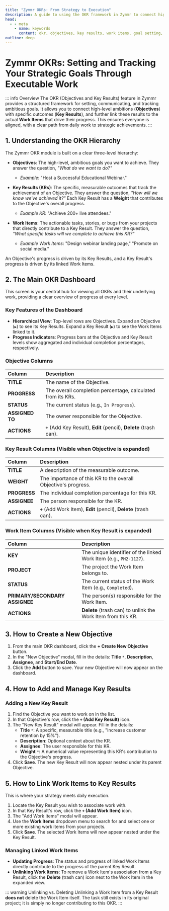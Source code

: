 ```yaml
---
title: "Zymmr OKRs: From Strategy to Execution"
description: A guide to using the OKR framework in Zymmr to connect high-level goals with the daily work items that drive their progress.
head:
  - - meta
    - name: keywords
      content: okr, objectives, key results, work items, goal setting, strategic planning, zymmr
outline: deep
---
```


# Zymmr OKRs: Setting and Tracking Your Strategic Goals Through Executable Work

::: info Overview
The OKR (Objectives and Key Results) feature in Zymmr provides a structured framework for setting, communicating, and tracking ambitious goals. It allows you to connect high-level ambitions (**Objectives**) with specific outcomes (**Key Results**), and further link these results to the actual **Work Items** that drive their progress. This ensures everyone is aligned, with a clear path from daily work to strategic achievements.
:::

## 1. Understanding the OKR Hierarchy

The Zymmr OKR module is built on a clear three-level hierarchy:

-   **Objectives**: The high-level, ambitious goals you want to achieve. They answer the question, *"What do we want to do?"*
    -   *Example*: "Host a Successful Educational Webinar."

-   **Key Results (KRs)**: The specific, measurable outcomes that track the achievement of an Objective. They answer the question, *"How will we know we've achieved it?"* Each Key Result has a **Weight** that contributes to the Objective's overall progress.
    -   *Example KR*: "Achieve 200+ live attendees."

-   **Work Items**: The actionable tasks, stories, or bugs from your projects that directly contribute to a Key Result. They answer the question, *"What specific tasks will we complete to achieve this KR?"*
    -   *Example Work Items*: "Design webinar landing page," "Promote on social media."

An Objective's progress is driven by its Key Results, and a Key Result's progress is driven by its linked Work Items.

## 2. The Main OKR Dashboard

This screen is your central hub for viewing all OKRs and their underlying work, providing a clear overview of progress at every level.

### Key Features of the Dashboard
-   **Hierarchical View**: Top-level rows are Objectives. Expand an Objective (`▶`) to see its Key Results. Expand a Key Result (`▶`) to see the Work Items linked to it.
-   **Progress Indicators**: Progress bars at the Objective and Key Result levels show aggregated and individual completion percentages, respectively.

### Objective Columns

| Column | Description |
| :--- | :--- |
| **TITLE** | The name of the Objective. |
| **PROGRESS** | The overall completion percentage, calculated from its KRs. |
| **STATUS** | The current status (e.g., `In Progress`). |
| **ASSIGNED TO**| The owner responsible for the Objective. |
| **ACTIONS** | **`+`** (Add Key Result), **Edit** (pencil), **Delete** (trash can). |

### Key Result Columns (Visible when Objective is expanded)

| Column | Description |
| :--- | :--- |
| **TITLE** | A description of the measurable outcome. |
| **WEIGHT** | The importance of this KR to the overall Objective's progress. |
| **PROGRESS** | The individual completion percentage for this KR. |
| **ASSIGNEE** | The person responsible for the KR. |
| **ACTIONS** | **`+`** (Add Work Item), **Edit** (pencil), **Delete** (trash can). |

### Work Item Columns (Visible when Key Result is expanded)

| Column | Description |
| :--- | :--- |
| **KEY** | The unique identifier of the linked Work Item (e.g., `PH2-1127`). |
| **PROJECT** | The project the Work Item belongs to. |
| **STATUS** | The current status of the Work Item (e.g., `Completed`). |
| **PRIMARY/SECONDARY ASSIGNEE**| The person(s) responsible for the Work Item. |
| **ACTIONS** | **Delete** (trash can) to unlink the Work Item from this KR. |

## 3. How to Create a New Objective

1.  From the main OKR dashboard, click the **+ Create New Objective** button.
2.  In the "New Objective" modal, fill in the details: **Title** `*`, **Description**, **Assignee**, and **Start/End Date**.
3.  Click the **Add** button to save. Your new Objective will now appear on the dashboard.

## 4. How to Add and Manage Key Results

### Adding a New Key Result
1.  Find the Objective you want to work on in the list.
2.  In that Objective's row, click the **`+` (Add Key Result)** icon.
3.  The "New Key Result" modal will appear. Fill in the details:
    -   **Title** `*`: A specific, measurable title (e.g., "Increase customer retention by 15%").
    -   **Description**: Optional context about the KR.
    -   **Assignee**: The user responsible for this KR.
    -   **Weight** `*`: A numerical value representing this KR's contribution to the Objective's progress.
4.  Click **Save**. The new Key Result will now appear nested under its parent Objective.


## 5. How to Link Work Items to Key Results

This is where your strategy meets daily execution.

1.  Locate the Key Result you wish to associate work with.
2.  In that Key Result's row, click the **`+` (Add Work Item)** icon.
3.  The "Add Work Items" modal will appear.
4.  Use the **Work Items** dropdown menu to search for and select one or more existing work items from your projects.
5.  Click **Save**. The selected Work Items will now appear nested under the Key Result.

### Managing Linked Work Items
-   **Updating Progress**: The status and progress of linked Work Items directly contribute to the progress of the parent Key Result.
-   **Unlinking Work Items**: To remove a Work Item's association from a Key Result, click the **Delete** (trash can) icon next to the Work Item in the expanded view.

::: warning Unlinking vs. Deleting
Unlinking a Work Item from a Key Result **does not** delete the Work Item itself. The task still exists in its original project; it is simply no longer contributing to this OKR.
:::